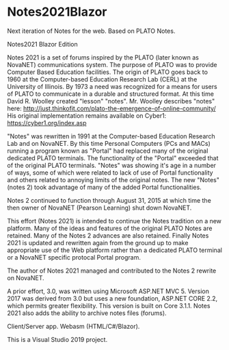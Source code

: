 # Notes2021Blazor
Next iteration of Notes for the web.  Based on PLATO Notes.

Notes2021 Blazor Edition

Notes 2021 is a set of forums inspired by the PLATO (later known as NovaNET) communications system.
The purpose of PLATO was to provide Computer Based Education facilities. 
The origin of PLATO goes back to 1960 at the Computer-based Education Research Lab (CERL) at the University of Illinois.
By 1973 a need was recognized for a means for users of PLATO to communicate in a durable and structured format. 
At this time David R. Woolley created "lesson" "notes".
Mr. Woolley describes "notes" here: http://just.thinkofit.com/plato-the-emergence-of-online-community/ 
His original implementation remains available on Cyber1: https://cyber1.org/index.asp

"Notes" was rewritten in 1991 at the Computer-based Education Research Lab and on NovaNET. 
By this time Personal Computers (PCs and MACs) running a program known as "Portal" had replaced many of 
the original dedicated PLATO terminals. The functionality of the "Portal" exceeded that of the original PLATO terminals. 
"Notes" was showing it's age in a number of ways, some of which were related to lack of use of Portal 
functionality and others related to annoying limits of the original notes. 
The new "Notes" (notes 2) took advantage of many of the added Portal functionalities.

Notes 2 continued to function through August 31, 2015 at which time the then owner of NovaNET (Pearson Learning) shut down NovaNET.

This effort (Notes 2021) is intended to continue the Notes tradition on a new platform. 
Many of the ideas and features of the original PLATO Notes are retained. 
Many of the Notes 2 advances are also retained. Finally Notes 2021 is updated and rewritten again from the 
ground up to make appropriate use of the Web platform rather than a dedicated 
PLATO terminal or a NovaNET specific protocal Portal program.

The author of Notes 2021 managed and contributed to the Notes 2 rewrite on NovaNET.

A prior effort, 3.0, was written using Microsoft ASP.NET MVC 5.
Version 2017 was derived from 3.0 but uses a new foundation, ASP.NET CORE 2.2, which permits greater flexibility.
This version is built on Core 3.1.1.  Notes 2021 also adds the ability to archive notes files (forums).

Client/Server app.  Webasm (HTML/C#/Blazor).

This is a Visual Studio 2019 project.
